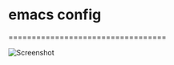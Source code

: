 # emacs config
==================================

![Screenshot](https://github.com/OSTnm/emacs_config/blob/master/screenshots/layout.tiff)

